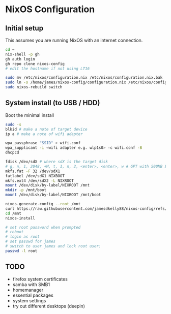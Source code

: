 # NixOS Configuration

## Initial setup

This assumes you are running NixOS with an internet connection.

```sh
cd ~
nix-shell -p gh
gh auth login
gh repo clone nixos-config
# edit the hostname if not using LT16

sudo mv /etc/nixos/configuration.nix /etc/nixos/configuration.nix.bak
sudo ln -s /home/james/nixos-config/configuration.nix /etc/nixos/configuration.nix
sudo nixos-rebuild switch
```

## System install (to USB / HDD)

Boot the minimal install

```sh
sudo -s
blkid # make a note of target device
ip a # make a note of wifi adapter

wpa_passphrase "SSID" > wifi.conf
wpa_supplicant -i <wifi adapter e.g. wlp1s0> -c wifi.conf -B
dhcpcd

fdisk /dev/sdX # where sdX is the target disk
# g, n, 1, 2048, +M, t, 1, n, 2, <enter>, <enter>, w # GPT with 500MB EFI partition and linux partition filling the rest of the disk
mkfs.fat -F 32 /dev/sdX1
fatlabel /dev/sdX1 NIXBOOT
mkfs.ext4 /dev/sdX2 -L NIXROOT
mount /dev/disk/by-label/NIXROOT /mnt
mkdir -p /mnt/boot
mount /dev/disk/by-label/NIXBOOT /mnt/boot

nixos-generate-config --root /mnt
curl https://raw.githubusercontent.com/jamesdkelly88/nixos-config/refs/heads/main/configuration.nix > /mnt/etc/nixos/configuration.nix
cd /mnt
nixos-install

# set root password when prompted
# reboot
# login as root
# set passwd for james
# switch to user james and lock root user:
passwd -l root
```

## TODO

- firefox system certificates
- samba with SMB1
- homemanager
- essential packages
- system settings
- try out different desktops (deepin)